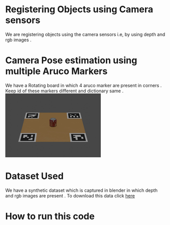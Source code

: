 # Registering Objects using Camera sensors
We are registering objects using the camera sensors i.e, by using depth and rgb images .
<br>
# Camera Pose estimation using multiple Aruco Markers
We have a Rotating board in which 4 aruco marker are present in corners . Keep id of these markers different and dictionary same . 
<br>
<img  width="300" height="200" src="/rgb_0_00000.jpg"  >

# Dataset Used
We have a synthetic dataset which is captured in blender in which depth and rgb images are present . To download this data  click 
<a href="https://drive.google.com/drive/folders/1cbPCJaJlYYIZCGvCbXDhjzNIAOOovA0G" > here </a>



# How to run this code 

# 




